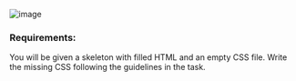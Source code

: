 ![image](https://github.com/nsinorov/SoftUniMainPath/assets/45227327/03bcca1e-9c15-4688-9575-c01df5ec78bd)

### Requirements:

You will be given a skeleton with filled HTML and an empty CSS file. Write the missing CSS following the guidelines in the task.
